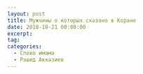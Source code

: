 ```yaml
---
layout: post
title: Мужчины о которых сказано в Коране
date: 2018-10-21 00:00:00
excerpt:
tag:
categories:
  - Слово имама
  - Рашид Акказиев
---
```

